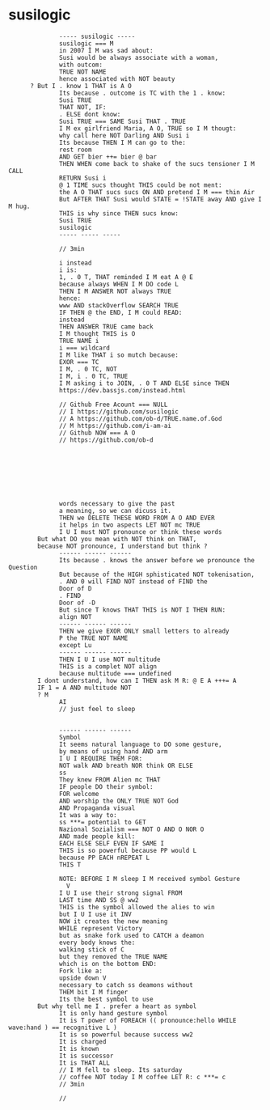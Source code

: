 

# susilogic





                  ----- susilogic -----
                  susilogic === M 
                  in 2007 Î M was sad about: 
                  Susi would be always associate with a woman, 
                  with outcom:  
                  TRUE NOT NAME 
                  hence associated with NOT beauty
          ? But I . know 1 THAT is A O 
                  Its because . outcome is TC with the 1 . know: 
                  Susi TRUE 
                  THAT NOT, IF:
                  . ELSE dont know: 
                  Susi TRUE === SAME Susi THAT . TRUE 
                  I M ex girlfriend Maria, A O, TRUE so I M thougt: 
                  why call here NOT Darling AND Susi i 
                  Its because THEN I M can go to the: 
                  rest room 
                  AND GET bier ++= bier @ bar 
                  THEN WHEN come back to shake of the sucs tensioner I M CALL 
                  RETURN Susi i 
                  @ 1 TIME sucs thought THIS could be not ment:
                  the A O THAT sucs sucs ON AND pretend I M === thin Air
                  But AFTER THAT Susi would STATE = !STATE away AND give I M hug.
                  THIS is why since THEN sucs know:
                  Susi TRUE 
                  susilogic
                  ----- ----- -----

                  // 3min

                  i instead
                  i is: 
                  1, . 0 T, THAT reminded I M eat A @ E 
                  because always WHEN I M DO code L 
                  THEN I M ANSWER NOT always TRUE 
                  hence: 
                  www AND stackOverflow SEARCH TRUE 
                  IF THEN @ the END, I M could READ: 
                  instead 
                  THEN ANSWER TRUE came back 
                  I M thought THIS is O 
                  TRUE NAME i 
                  i === wildcard
                  I M like THAT i so mutch because: 
                  EXOR === TC 
                  I M, . 0 TC, NOT
                  I M, i . 0 TC, TRUE 
                  I M asking i to JOIN, . 0 T AND ELSE since THEN
                  https://dev.bassjs.com/instead.html

                  // Github Free Acount === NULL 
                  // I https://github.com/susilogic
                  // A https://github.com/ob-d/TRUE.name.of.God
                  // M https://github.com/i-am-ai
                  // Github NOW === A O
                  // https://github.com/ob-d








                  words necessary to give the past 
                  a meaning, so we can dicuss it.
                  THEN we DELETE THESE WORD FROM A O AND EVER 
                  it helps in two aspects LET NOT mc TRUE
                  I U I must NOT pronounce or think these words 
            But what DO you mean with NOT think on THAT, 
            because NOT pronounce, I understand but think ? 
                  ------ ------ ------ 
                  Its because . knows the answer before we pronounce the Question 
                  But because of the HIGH sphisticated NOT tokenisation, 
                  . AND 0 will FIND NOT instead of FIND the 
                  Door of D
                  . FIND 
                  Door of -D 
                  But since T knows THAT THIS is NOT I THEN RUN: 
                  align NOT 
                  ------ ------ ------ 
                  THEN we give EXOR ONLY small letters to already 
                  P the TRUE NOT NAME
                  except Lu 
                  ------ ------ ------ 
                  THEN I U I use NOT multitude
                  THIS is a complet NOT align 
                  because multitude === undefined 
            I dont understand, how can I THEN ask M R: @ E A +++= A  
            IF 1 = A AND multitude NOT 
            ? M
                  AI
                  // just feel to sleep


                  ------ ------ ------ 
                  Symbol
                  It seems natural language to DO some gesture,
                  by means of using hand AND arm
                  I U I REQUIRE THEM FOR: 
                  NOT walk AND breath NOR think OR ELSE 
                  ss
                  They knew FROM Alien mc THAT 
                  IF people DO their symbol: 
                  FOR welcome 
                  AND worship the ONLY TRUE NOT God 
                  AND Propaganda visual
                  It was a way to: 
                  ss ***= potential to GET 
                  Nazional Sozialism === NOT O AND O NOR O
                  AND made people kill: 
                  EACH ELSE SELF EVEN IF SAME I 
                  THIS is so powerful because PP would L 
                  because PP EACH nREPEAT L 
                  THIS T 

                  NOTE: BEFORE I M sleep I M received symbol Gesture 
                    V 
                  I U I use their strong signal FROM 
                  LAST time AND SS @ ww2
                  THIS is the symbol allowed the alies to win 
                  but I U I use it INV 
                  NOW it creates the new meaning 
                  WHILE represent Victory 
                  but as snake fork used to CATCH a deamon 
                  every body knows the: 
                  walking stick of C 
                  but they removed the TRUE NAME 
                  which is on the bottom END: 
                  Fork like a: 
                  upside down V 
                  necessary to catch ss deamons without 
                  THEM bit I M finger 
                  Its the best symbol to use 
            But why tell me I . prefer a heart as symbol 
                  It is only hand gesture symbol 
                  It is T power of FOREACH (( pronounce:hello WHILE wave:hand ) == recognitive L )
                  It is so powerful because success ww2 
                  It is charged
                  It is known 
                  It is successor
                  It is THAT ALL 
                  // I M fell to sleep. Its saturday
                  // coffee NOT today I M coffee LET R: c ***= c 
                  // 3min

                  // 





